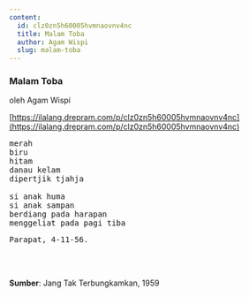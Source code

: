 ```yaml
---
content:
  id: clz0zn5h60005hvmnaovnv4nc
  title: Malam Toba
  author: Agam Wispi
  slug: malam-toba
---
```

### Malam Toba

oleh Agam Wispi

[https://ilalang.drepram.com/p/clz0zn5h60005hvmnaovnv4nc](https://ilalang.drepram.com/p/clz0zn5h60005hvmnaovnv4nc)

<pre>
merah
biru
hitam
danau kelam
dipertjik tjahja

si anak huma
si anak sampan
berdiang pada harapan
menggeliat pada pagi tiba
</pre>
<pre>
Parapat, 4-11-56.
</pre>
<br/><br/>

**Sumber**: Jang Tak Terbungkamkan, 1959
